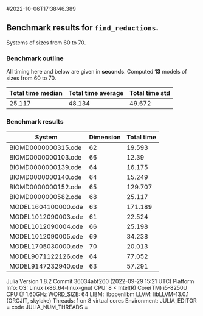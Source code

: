 #2022-10-06T17:38:46.389

## Benchmark results for `find_reductions`.
Systems of sizes from 60 to 70.

### Benchmark outline
All timing here and below are given in **seconds**.
Computed **13** models of sizes from 60 to 70.

| Total time median | Total time average |Total time std |
| ---------- | ---------- | ------------ |
| 25.117| 48.134| 49.672|
### Benchmark results

| System | Dimension | Total time |
| ------ | --------- | ---------- |
| BIOMD0000000315.ode | 62| 19.593 |
| BIOMD0000000103.ode | 66| 12.39 |
| BIOMD0000000139.ode | 64| 16.175 |
| BIOMD0000000140.ode | 64| 15.249 |
| BIOMD0000000152.ode | 65| 129.707 |
| BIOMD0000000582.ode | 68| 25.117 |
| MODEL1604100000.ode | 63| 171.189 |
| MODEL1012090003.ode | 61| 22.524 |
| MODEL1012090004.ode | 66| 25.198 |
| MODEL1012090005.ode | 69| 34.238 |
| MODEL1705030000.ode | 70| 20.013 |
| MODEL9071122126.ode | 64| 77.052 |
| MODEL9147232940.ode | 63| 57.291 |

Julia Version 1.8.2
Commit 36034abf260 (2022-09-29 15:21 UTC)
Platform Info:
  OS: Linux (x86_64-linux-gnu)
  CPU: 8 × Intel(R) Core(TM) i5-8250U CPU @ 1.60GHz
  WORD_SIZE: 64
  LIBM: libopenlibm
  LLVM: libLLVM-13.0.1 (ORCJIT, skylake)
  Threads: 1 on 8 virtual cores
Environment:
  JULIA_EDITOR = code
  JULIA_NUM_THREADS = 

